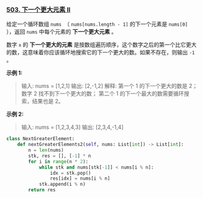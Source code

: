 ### [503. 下一个更大元素 II](https://leetcode.cn/problems/next-greater-element-ii/)

给定一个循环数组 `nums `（ `nums[nums.length - 1]` 的下一个元素是 `nums[0] `），返回 `nums` 中每个元素的 **下一个更大元素** 。

数字 `x` 的 **下一个更大的元素** 是按数组遍历顺序，这个数字之后的第一个比它更大的数，这意味着你应该循环地搜索它的下一个更大的数。如果不存在，则输出 `-1` 。

**示例 1:**
>输入: nums = [1,2,1]
输出: [2,-1,2]
解释: 第一个 1 的下一个更大的数是 2；
数字 2 找不到下一个更大的数； 
第二个 1 的下一个最大的数需要循环搜索，结果也是 2。

**示例 2:**
>输入: nums = [1,2,3,4,3]
输出: [2,3,4,-1,4]

```py
class NextGreaterElement:
    def nextGreaterElements2(self, nums: List[int]) -> List[int]:
        n = len(nums)
        stk, res = [], [-1] * n
        for i in range(n * 2):
            while stk and nums[stk[-1]] < nums[i % n]:
                idx = stk.pop()
                res[idx] = nums[i % n]
            stk.append(i % n)
        return res
```